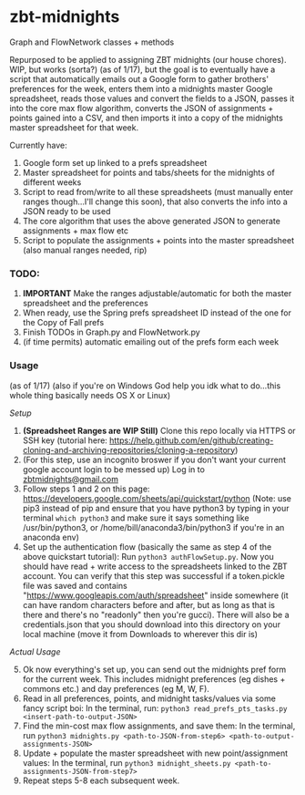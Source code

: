 # zbt-midnights
Graph and FlowNetwork classes + methods

Repurposed to be applied to assigning ZBT midnights (our house chores). WIP, but works (sorta?) (as of 1/17), but the goal is to eventually have a script that automatically emails out a Google form to gather brothers' preferences for the week, enters them into a midnights master Google spreadsheet, reads those values and convert the fields to a JSON, passes it into the core max flow algorithm, converts the JSON of assignments + points gained into a CSV, and then imports it into a copy of the midnights master spreadsheet for that week. 

Currently have:
 1. Google form set up linked to a prefs spreadsheet
 2. Master spreadsheet for points and tabs/sheets for the midnights of different weeks
 3. Script to read from/write to all these spreadsheets (must manually enter ranges though...I'll change this soon), that also converts the info into a JSON ready to be used
 4. The core algorithm that uses the above generated JSON to generate assignments + max flow etc
 5. Script to populate the assignments + points into the master spreadsheet (also manual ranges needed, rip)

### TODO:
1. **IMPORTANT** Make the ranges adjustable/automatic for both the master spreadsheet and the preferences
2. When ready, use the Spring prefs spreadsheet ID instead of the one for the Copy of Fall prefs
3. Finish TODOs in Graph.py and FlowNetwork.py
4. (if time permits) automatic emailing out of the prefs form each week

### Usage
(as of 1/17) (also if you're on Windows God help you idk what to do...this whole thing basically needs OS X or Linux)

*Setup*
1. **(Spreadsheet Ranges are WIP Still)** Clone this repo locally via HTTPS or SSH key (tutorial here: https://help.github.com/en/github/creating-cloning-and-archiving-repositories/cloning-a-repository)
2. (For this step, use an incognito broswer if you don't want your current google account login to be messed up) Log in to zbtmidnights@gmail.com
3. Follow steps 1 and 2 on this page: https://developers.google.com/sheets/api/quickstart/python (Note: use pip3 instead of pip and ensure that you have python3 by typing in your terminal ```which python3``` and make sure it says something like /usr/bin/python3, or /home/bill/anaconda3/bin/python3 if you're in an anaconda env)
4. Set up the authentication flow (basically the same as step 4 of the above quickstart tutorial): Run ```python3 authFlowSetup.py```. Now you should have read + write access to the spreadsheets linked to the ZBT account. You can verify that this step was successful if a token.pickle file was saved and contains "https://www.googleapis.com/auth/spreadsheet" inside somewhere (it can have random characters before and after, but as long as that is there and there's no "readonly" then you're gucci). There will also be a credentials.json that you should download into this directory on your local machine (move it from Downloads to wherever this dir is)

*Actual Usage*

5. Ok now everything's set up, you can send out the midnights pref form for the current week. This includes midnight preferences (eg dishes + commons etc.) and day preferences (eg M, W, F).
6. Read in all preferences, points, and midnight tasks/values via some fancy script boi: In the terminal, run: ```python3 read_prefs_pts_tasks.py <insert-path-to-output-JSON>```
7. Find the min-cost max flow assignments, and save them: In the terminal, run ```python3 midnights.py <path-to-JSON-from-step6> <path-to-output-assignments-JSON>```
8. Update + populate the master spreadsheet with new point/assignment values: In the terminal, run ```python3 midnight_sheets.py <path-to-assignments-JSON-from-step7>```
9. Repeat steps 5-8 each subsequent week.

